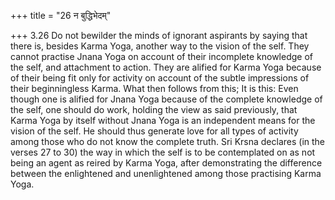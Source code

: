 +++
title = "26 न बुद्धिभेदम्"

+++
3.26 Do not bewilder the minds of ignorant aspirants by saying that there is, besides Karma Yoga, another way to the vision of the self.
They cannot practise Jnana Yoga on account of their incomplete knowledge of the self, and attachment to action. They are alified for Karma Yoga because of their being fit only for activity on account of the subtle impressions of their beginningless Karma. What then follows from this;
It is this: Even though one is alified for Jnana Yoga because of the complete knowledge of the self, one should do work, holding the view as said previously, that Karma Yoga by itself without Jnana Yoga is an independent means for the vision of the self. He should thus generate love for all types of activity among those who do not know the complete truth. Sri Krsna declares (in the verses 27 to 30) the way in which the self is to be contemplated on as not being an agent as reired by Karma Yoga, after demonstrating the difference between the enlightened and unenlightened among those practising Karma Yoga.
